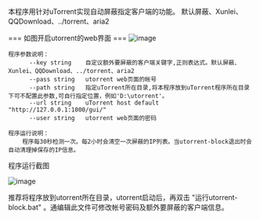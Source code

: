 本程序用针对uTorrent实现自动屏蔽指定客户端的功能。
默认屏蔽、Xunlei、QQDownload、../torrent、aria2

=== 如图开启utorrent的web界面 ===
![image](https://github.com/tzwken/utorrent-block/assets/65268273/a9fd742d-dda5-4df0-9787-f449cdb81001)


```
程序参数说明：
      --key string    自定议额外要屏蔽的客户端关键字,正则表达式。默认屏蔽、Xunlei、QQDownload、../torrent、aria2
      --pass string   utorrent web页面的帐号
      --path string   指定uTorrent所在目录,将本程序放到uTorrent程序所在目录下可不配置此参数,可自行指定位置，例如'D:\utorrent'。
      --url string    uTorrent host default "http://127.0.0.1:1000/gui/"
      --user string   utorrent web页面的密码

程序运行说明：
    程序每30秒检测一次。每2小时会清空一次屏蔽的IP列表。当utorrent-block退出时会自动清理掉保存的IP信息。
```

程序运行截图

![image](https://github.com/tzwken/utorrent-block/assets/65268273/b83397a0-db56-484f-be96-ad000d3aa369)

推荐将程序放到utorrent所在目录，utorrent启动后，再双击 "运行utorrent-block.bat" 。通编辑此文件可修改帐号密码及额外要屏蔽的客户端信息。
